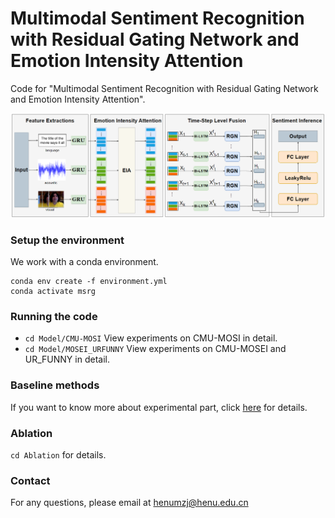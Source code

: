 # Multimodal Sentiment Recognition with Residual Gating Network and Emotion Intensity Attention
Code for "Multimodal Sentiment Recognition with Residual Gating Network and Emotion Intensity Attention".

<p>
  <img width="800" src="msrg-pic.png">
</p>

### Setup the environment

We work with a conda environment.

```
conda env create -f environment.yml
conda activate msrg
```
### Running the code
+  ```cd Model/CMU-MOSI``` View experiments on CMU-MOSI in detail.
+  ```cd Model/MOSEI_URFUNNY``` View experiments on CMU-MOSEI and UR_FUNNY in detail.
### Baseline methods
If you want to know more about experimental part, click [here](https://drive.google.com/file/d/1a8I2dRd3IPuEunoxXPVGMmcjyyu0uX88/view?usp=sharing) for details.
### Ablation
```cd Ablation``` for details.
### Contact
For any questions, please email at henumzj@henu.edu.cn
